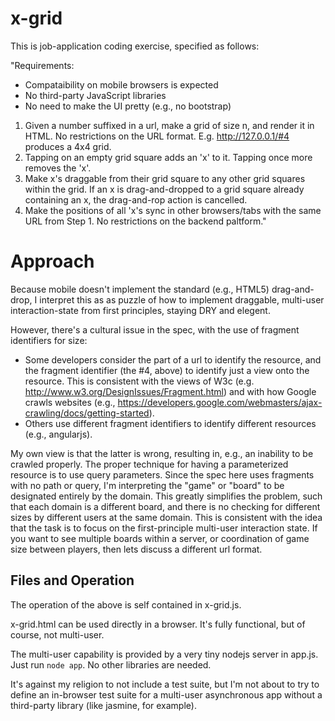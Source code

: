 # x-grid

This is job-application coding exercise, specified as follows:

"Requirements:
* Compataibility on mobile browsers is expected
* No third-party JavaScript libraries
* No need to make the UI pretty (e.g., no bootstrap)
1. Given a number suffixed in a url, make a grid of size n, and render it in HTML. No restrictions on the URL format. E.g. http://127.0.0.1/#4 produces a 4x4 grid.
2. Tapping on an empty grid square adds an 'x' to it. Tapping once more removes the 'x'.
3. Make x's draggable from their grid square to any other grid squares within the grid. If an x is drag-and-dropped to a grid square already containing an x, the drag-and-rop action is cancelled.
4. Make the positions of all 'x's sync in other browsers/tabs with the same URL from Step 1. No restrictions on the backend paltform."

# Approach

Because mobile doesn't implement the standard (e.g., HTML5) drag-and-drop, I interpret this as as puzzle of how to implement draggable, multi-user interaction-state from first principles, staying DRY and elegent. 

However, there's a cultural issue in the spec, with the use of fragment identifiers for size:
* Some developers consider the part of a url to identify the resource, and the fragment identifier (the #4, above) to identify just a view onto the resource. This is consistent with the views of W3c (e.g. http://www.w3.org/DesignIssues/Fragment.html) and with how Google crawls websites (e.g., https://developers.google.com/webmasters/ajax-crawling/docs/getting-started).
* Others use different fragment identifiers to identify different resources (e.g., angularjs).

My own view is that the latter is wrong, resulting in, e.g., an inability to be crawled properly. The proper technique for having a parameterized resource is to use query parameters. Since the spec here uses fragments with no path or query, I'm interpreting the "game" or "board" to be designated entirely by the domain. This greatly simplifies the problem, such that each domain is a different board, and there is no checking for different sizes by different users at the same domain. This is consistent with the idea that the task is to focus on the first-principle multi-user interaction state. If you want to see multiple boards within a server, or coordination of game size between players, then lets discuss a different url format.


## Files and Operation

The operation of the above is self contained in x-grid.js.

x-grid.html can be used directly in a browser. It's fully functional, but of course, not multi-user.

The multi-user capability is provided by a very tiny nodejs server in app.js. Just run `node app`. No other libraries are needed. 

It's against my religion to not include a test suite, but I'm not about to try to define an in-browser test suite for a multi-user asynchronous app without a third-party library (like jasmine, for example).